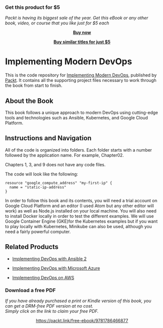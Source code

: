 
### Get this product for $5

<i>Packt is having its biggest sale of the year. Get this eBook or any other book, video, or course that you like just for $5 each</i>


<b><p align='center'>[Buy now](https://packt.link/9781786466877)</p></b>


<b><p align='center'>[Buy similar titles for just $5](https://subscription.packtpub.com/search)</p></b>


# Implementing Modern DevOps
This is the code repository for [Implementing Modern DevOps](https://www.packtpub.com/networking-and-servers/implementing-modern-devops?utm_source=github&utm_medium=repository&utm_campaign=9781786466877), published by [Packt](https://www.packtpub.com/?utm_source=github). It contains all the supporting project files necessary to work through the book from start to finish.
## About the Book
This book follows a unique approach to modern DevOps using cutting-edge tools and technologies such as Ansible, Kubernetes, and Google Cloud Platform.


## Instructions and Navigation
All of the code is organized into folders. Each folder starts with a number followed by the application name. For example, Chapter02.

Chapters 1, 3, and 9 does not have any code files.

The code will look like the following:
```
resource "google_compute_address" "my-first-ip" {
  name = "static-ip-address"
}
```

In order to follow this book and its contents, you will need a trial account on Google Cloud Platform and an editor (I used Atom but any other editor will work) as well as Node.js installed on your local machine. You will also need to install Docker locally in order to test the different examples. We will use Google Container Engine (GKE)for the Kubernetes examples but if you want to play locally with Kubernetes, Minikube can also be used, although you need a fairly powerful computer.

## Related Products
* [Implementing DevOps with Ansible 2](https://www.packtpub.com/networking-and-servers/implementing-devops-ansible-2?utm_source=github&utm_medium=repository&utm_campaign=9781787120532)

* [Implementing DevOps with Microsoft Azure](https://www.packtpub.com/networking-and-servers/implementing-devops-microsoft-azure?utm_source=github&utm_medium=repository&utm_campaign=9781787127029)

* [Implementing DevOps on AWS](https://www.packtpub.com/virtualization-and-cloud/implementing-devops-aws?utm_source=github&utm_medium=repository&utm_campaign=9781786460141)
### Download a free PDF

 <i>If you have already purchased a print or Kindle version of this book, you can get a DRM-free PDF version at no cost.<br>Simply click on the link to claim your free PDF.</i>
<p align="center"> <a href="https://packt.link/free-ebook/9781786466877">https://packt.link/free-ebook/9781786466877 </a> </p>